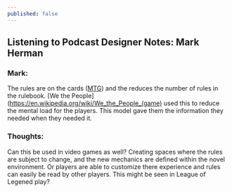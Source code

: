 ```yaml
---
published: false
---
```


## Listening to Podcast Designer Notes: Mark Herman

### Mark: 
The rules are on the cards ([MTG](http://magic.wizards.com/ "Magic The Gathering")) and the reduces the number of rules in the rulebook. [We the People](https://en.wikipedia.org/wiki/We_the_People_(game) used this to reduce the mental load for the players. This model gave them the information they needed when they needed it.

### Thoughts:
Can this be used in video games as well? Creating spaces where the rules are subject to change, and the new mechanics are defined within the novel environment. Or players are able to customize there experience and rules can easily be read by other players. This might be seen in League of Legened play?

